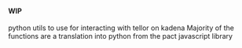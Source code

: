#### WIP
python utils to use for interacting with tellor on kadena
Majority of the functions are a translation into python from the pact javascript library